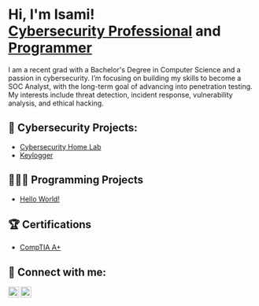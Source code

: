<h1>Hi, I'm Isami! <br/><a href="https://www.linkedin.com/in/isamitakeuchi/">Cybersecurity Professional</a> and <a href="https://github.com/isamitakeuchi">Programmer</a></h1>
I am a recent grad with a Bachelor's Degree in Computer Science and a passion in cybersecurity. I’m focusing on building my skills to become a SOC Analyst, with the long-term goal of advancing into penetration testing. My interests include threat detection, incident response, vulnerability analysis, and ethical hacking.



<h2>🪪 Cybersecurity Projects:</h2>

- [Cybersecurity Home Lab](https://github.com/isamitakeuchi/LABURL)
- [Keylogger](https://github.com/isamitakeuchi/LABURL)


<h2>👨🏽‍💻 Programming Projects</h2>

- [Hello World!](https://github.com/isamitakeuchi/LABURL)

<h2>🏆 Certifications</h2>

- [CompTIA A+](https://www.credly.com/badges/73b299d0-4339-4b16-aa00-a9296d09721a/public_url)  


<h2> 🤳 Connect with me:</h2>

<a href="https://linkedin.com/in/isamitakeuchi" target="_blank"><img align="left" alt="IsamiTakeuchi | LinkedIn" width="22px" src="https://cdn.jsdelivr.net/gh/tandpfun/skill-icons@main/icons/LinkedIn.svg" /></a>
<!--[<img target="_blank" align="left" alt="JoshMadakor | LinkedIn" width="22px" src="https://cdn.jsdelivr.net/gh/tandpfun/skill-icons@main/icons/LinkedIn.svg" />][linkedin]-->
[<img align="left" alt="IsamiTakeuchi | Instagram" width="22px" src="https://cdn.jsdelivr.net/gh/tandpfun/skill-icons@main/icons/Instagram.svg" />][instagram]

<!--[linkedin]: https://linkedin.com/in/isamitakeuchi-->
[instagram]: https://www.instagram.com/isamitakeuchi/


<!--
**isamitakeuchi/isamitakeuchi** is a ✨ _special_ ✨ repository because its `README.md` (this file) appears on your GitHub profile.

Here are some ideas to get you started:

- 🔭 I’m currently working on ...
- 🌱 I’m currently learning ...
- 👯 I’m looking to collaborate on ...
- 🤔 I’m looking for help with ...
- 💬 Ask me about ...
- 📫 How to reach me: ...
- 😄 Pronouns: ...
- ⚡ Fun fact: ...
-->
